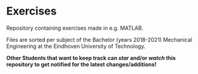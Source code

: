 # Exercises
Repository containing exercises made in e.g. MATLAB.

Files are sorted per subject of the Bachelor (years 2018-2021) Mechanical Engineering at the Eindhoven University of Technology. 

**Other Students that want to keep track can *star* and/or *watch* this repository to get notified for the latest changes/additions!**
